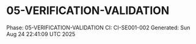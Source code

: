 # 05-VERIFICATION-VALIDATION
Phase: 05-VERIFICATION-VALIDATION
CI: CI-SE001-002
Generated: Sun Aug 24 22:41:09 UTC 2025
